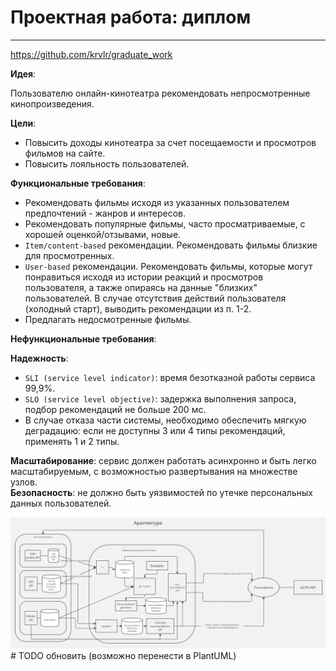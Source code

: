 # Проектная работа: диплом
---

https://github.com/krvlr/graduate_work

**Идея**:

Пользователю онлайн-кинотеатра рекомендовать непросмотренные кинопроизведения.  

**Цели**:

- Повысить доходы кинотеатра за счет посещаемости и просмотров фильмов на сайте. 
- Повысить лояльность пользователей.

**Функциональные требования**:

- Рекомендовать фильмы исходя из указанных пользователем предпочтений - жанров и интересов.
- Рекомендовать популярные фильмы, часто просматриваемые, с хорошей оценкой/отзывами, новые. 
- `Item/content-based` рекомендации. Рекомендовать фильмы близкие для просмотренных. 
- `User-based` рекомендации. Рекомендовать фильмы, которые могут понравиться исходя из истории реакций и просмотров пользователя, а также опираясь на данные "близких" пользователей. В случае отсутствия действий пользователя (холодный старт), выводить рекомендации из п. 1-2. 
- Предлагать недосмотренные фильмы.

**Нефункциональные требования**:  

**Надежность**:
* `SLI (service level indicator)`: время безотказной работы сервиса 99,9%.
* `SLO (service level objective)`: задержка выполнения запроса, подбор рекомендаций не больше 200 мс.
* В случае отказа части системы, необходимо обеспечить мягкую деградацию: если не доступны 3 или 4 типы рекомендаций, применять 1 и 2 типы.

**Масштабирование**: сервис должен работать асинхронно и быть легко масштабируемым, с возможностью развертывания на множестве узлов.  
**Безопасность**: не должно быть уязвимостей по утечке персональных данных пользователей.

![](arch/notification_service.png) # TODO обновить (возможно перенести в PlantUML)